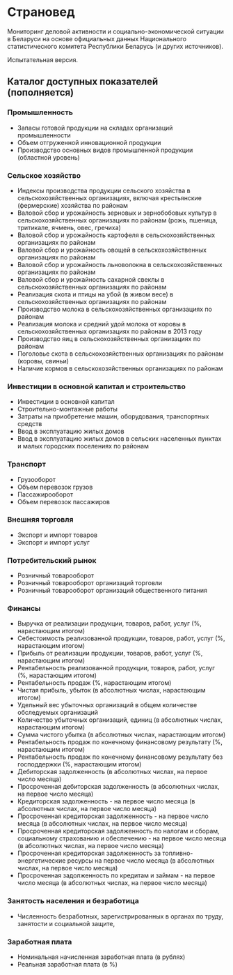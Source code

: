 # Страновед

Мониторинг деловой активности и социально-экономической ситуации в Беларуси на основе официальных данных Национального статистического комитета Республики Беларусь (и других источников).

Испытательная версия.

## Каталог доступных показателей (пополняется)

### Промышленность

- Запасы готовой продукции на складах организаций промышленности
- Объем отгруженной инновационной продукции
- Производство основных видов промышленной продукции (областной уровень)

### Сельское хозяйство

- Индексы производства продукции сельского хозяйства
в сельскохозяйственных организациях, включая крестьянские
(фермерские) хозяйства по районам
- Валовой сбор и урожайность зерновых и зернобобовых
культур в сельскохозяйственных организациях по районам (рожь, пшеница,
тритикале, ячмень, овес, гречиха)
- Валовой сбор и урожайность картофеля
в сельскохозяйственных организациях по районам
- Валовой сбор и урожайность овощей
в сельскохозяйственных организациях по районам
- Валовой сбор и урожайность льноволокна
в сельскохозяйственных организациях по районам
- Валовой сбор и урожайность сахарной свеклы
в сельскохозяйственных организациях по районам
- Реализация скота и птицы на убой (в живом весе)
в сельскохозяйственных организациях по районам
- Производство молока в сельскохозяйственных
организациях по районам
- Реализация молока и средний удой молока от коровы
в сельскохозяйственных организациях
по районам в 2013 году
- Производство яиц в сельскохозяйственных
организациях по районам
- Поголовье скота в сельскохозяйственных
организациях по районам (коровы, свиньи)
- Наличие кормов в сельскохозяйственных
организациях по районам

### Инвестиции в основной капитал и строительство

- Инвестиции в основной капитал 
- Строительно-монтажные работы
- Затраты на приобретение машин, оборудования,
транспортных средств 
- Ввод в эксплуатацию жилых домов
- Ввод в эксплуатацию жилых домов в сельских населенных пунктах 
и малых городских поселениях по районам

### Транспорт

- Грузооборот
- Объем перевозок грузов
- Пассажирооборот
- Объем перевозок пассажиров

### Внешняя торговля

- Экспорт и импорт товаров
- Экспорт и импорт услуг

### Потребительский рынок

- Розничный товарооборот 
- Розничный товарооборот организаций торговли
- Розничный товарооборот организаций общественного питания


### Финансы

- Выручка от реализации продукции, товаров, работ, услуг (%, нарастающим итогом)
- Себестоимость реализованной продукции, товаров, работ, услуг (%, нарастающим итогом)
- Прибыль от реализации продукции, товаров, работ, услуг (%, нарастающим итогом)
- Рентабельность реализованной продукции, товаров, работ, услуг (%, нарастающим итогом)
- Рентабельность продаж (%, нарастающим итогом)
- Чистая прибыль, убыток (в абсолютных числах, нарастающим итогом)
- Удельный вес убыточных организаций в общем количестве обследуемых организаций
- Количество убыточных организаций, единиц (в абсолютных числах, нарастающим итогом)
- Сумма чистого убытка (в абсолютных числах, нарастающим итогом)
- Рентабельность продаж по конечному финансовому результату (%, нарастающим итогом)
- Рентабельность продаж по конечному финансовому результату без господдержки (%, нарастающим итогом)
- Дебиторская задолженность (в абсолютных числах, на первое число месяца)
- Просроченная дебиторская задолженность (в абсолютных числах, на первое число месяца)
- Кредиторская задолженность - на первое число месяца (в абсолютных числах, на первое число месяца)
- Просроченная кредиторская задолженность - на первое число месяца (в абсолютных числах, на первое число месяца)
- Просроченная кредиторская задолженность по налогам и сборам, социальному страхованию и обеспечению - на первое число месяца (в абсолютных числах, на первое число месяца)
- Просроченная кредиторская задолженность за топливно-энергетические ресурсы на первое число месяца (в абсолютных числах, на первое число месяца)
- Просроченная задолженность по кредитам и займам - на первое число месяца (в абсолютных числах, на первое число месяца)

### Занятость населения и безработица

- Численность безработных, зарегистрированных в органах по труду,
занятости и социальной защите, 

### Заработная плата

- Номинальная начисленная заработная плата (в рублях)
- Реальная заработная плата (в %)
